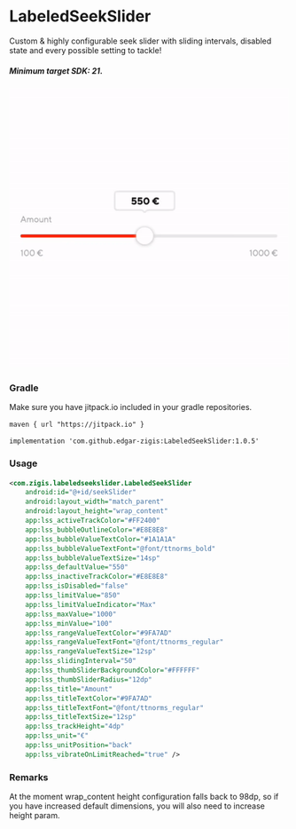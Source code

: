 # LabeledSeekSlider

Custom & highly configurable seek slider with sliding intervals, disabled state and every possible setting to tackle!
##### Minimum target SDK: 21.

![alt text](https://github.com/edgar-zigis/LabeledSeekSlider/blob/main/sample-slide.gif?raw=true)

### Gradle
Make sure you have jitpack.io included in your gradle repositories.

```
maven { url "https://jitpack.io" }
```
```
implementation 'com.github.edgar-zigis:LabeledSeekSlider:1.0.5'
```
### Usage
``` xml
<com.zigis.labeledseekslider.LabeledSeekSlider
    android:id="@+id/seekSlider"
    android:layout_width="match_parent"
    android:layout_height="wrap_content"
    app:lss_activeTrackColor="#FF2400"
    app:lss_bubbleOutlineColor="#E8E8E8"
    app:lss_bubbleValueTextColor="#1A1A1A"
    app:lss_bubbleValueTextFont="@font/ttnorms_bold"
    app:lss_bubbleValueTextSize="14sp"
    app:lss_defaultValue="550"
    app:lss_inactiveTrackColor="#E8E8E8"
    app:lss_isDisabled="false"
    app:lss_limitValue="850"
    app:lss_limitValueIndicator="Max"
    app:lss_maxValue="1000"
    app:lss_minValue="100"
    app:lss_rangeValueTextColor="#9FA7AD"
    app:lss_rangeValueTextFont="@font/ttnorms_regular"
    app:lss_rangeValueTextSize="12sp"
    app:lss_slidingInterval="50"
    app:lss_thumbSliderBackgroundColor="#FFFFFF"
    app:lss_thumbSliderRadius="12dp"
    app:lss_title="Amount"
    app:lss_titleTextColor="#9FA7AD"
    app:lss_titleTextFont="@font/ttnorms_regular"
    app:lss_titleTextSize="12sp"
    app:lss_trackHeight="4dp"
    app:lss_unit="€"
    app:lss_unitPosition="back"
    app:lss_vibrateOnLimitReached="true" />
```
### Remarks
At the moment wrap_content height configuration falls back to 98dp, so if you have increased default dimensions, you will also need to increase height param.
